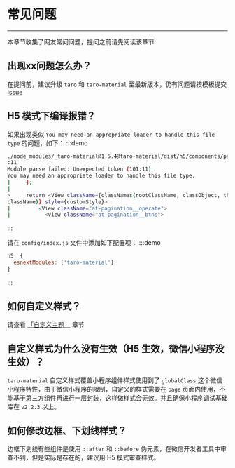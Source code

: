 # 常见问题

----

本章节收集了网友常问问题，提问之前请先阅读该章节

## 出现xx问题怎么办？

在提问前，建议升级 `taro` 和 `taro-material` 至最新版本，仍有问题请按模板提交 [Issue](https://github.com/NervJS/taro-material/issues/new/choose)

## H5 模式下编译报错？

如果出现类似 `You may need an appropriate loader to handle this file type` 的问题，如下：
:::demo
```bash
./node_modules/_taro-material@1.5.4@taro-material/dist/h5/components/pagination/index.js 101
:11
Module parse failed: Unexpected token (101:11)
You may need an appropriate loader to handle this file type.
|     };
|
>     return <View className={classNames(rootClassName, classObject, this.props.
className)} style={customStyle}>
|         <View className="at-pagination__operate">
|           <View className="at-pagination__btns">
```
:::

请在 `config/index.js` 文件中添加如下配置项：
:::demo
```js
h5: {
  esnextModules: ['taro-material']
}
```
:::

## 如何自定义样式？

请查看 [「自定义主题」](https://taro-material.aotu.io/#/docs/customizetheme) 章节

## 自定义样式为什么没有生效（H5 生效，微信小程序没生效）？

`taro-material` 自定义样式覆盖小程序组件样式使用到了 `globalClass` 这个微信小程序特性，由于微信小程序的限制，自定义的样式需要在 `page` 页面内使用，不能基于第三方组件再进行一层封装，这样做样式会无效。并且确保小程序调试基础库在 `v2.2.3` 以上。

## 如何修改边框、下划线样式？

边框下划线有些组件是使用 `::after` 和 `::before` 伪元素，在微信开发者工具中审查不到，但是实际是存在的，建议用 H5 模式审查样式。
